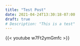 ```yaml
---
title: "Test Post"
date: 2021-04-24T13:30:18-07:00
draft: true
# Description: "This is a test"
---
```

{{< youtube w7Ft2ymGmfc >}}